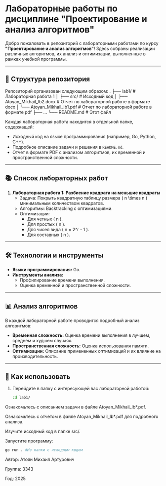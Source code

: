 # Лабораторные работы по дисциплине "Проектирование и анализ алгоритмов"

Добро пожаловать в репозиторий с лабораторными работами по курсу **"Проектирование и анализ алгоритмов"**! Здесь собраны реализации различных алгоритмов, их анализ и оптимизации, выполненные в рамках учебной программы.

---

## 📁 Структура репозитория

Репозиторий организован следующим образом:
.
├── lab1/ # Лабораторная работа 1
│ ├── src/ # Исходный код
│ ├── Atoyan_Mikhail_lb2.docx # Отчет по лабораторной работе в формате docx
│ └── Atoyan_Mikhail_lb1.pdf # Отчет по лабораторной работе в формате pdf
├── ...
└── README.md # Этот файл


Каждая лабораторная работа находится в отдельной папке, содержащей:
- Исходный код на языке программирования (например, Go, Python, C++).
- Подробное описание задачи и решения в `README.md`.
- Отчет в формате PDF с анализом алгоритмов, их временной и пространственной сложности.

---

## 📚 Список лабораторных работ

1. **Лабораторная работа 1: Разбиение квадрата на меньшие квадраты**
   - Задача: Покрыть квадратную таблицу размера \( n \times n \) минимальным количеством квадратов.
   - Алгоритмы: Backtracking с оптимизациями.
   - Оптимизации:
     - Для четных \( n \).
     - Для простых \( n \).
     - Для чисел вида \( n = 2^r - 1 \).
     - Для составных \( n \).

---

## 🛠️ Технологии и инструменты

- **Языки программирования:** Go.
- **Инструменты анализа:**
  - Профилирование времени выполнения.
  - Оценка временной и пространственной сложности.

---

## 📊 Анализ алгоритмов

В каждой лабораторной работе проводится подробный анализ алгоритмов:
- **Временная сложность:** Оценка времени выполнения в лучшем, среднем и худшем случаях.
- **Пространственная сложность:** Оценка использования памяти.
- **Оптимизации:** Описание примененных оптимизаций и их влияние на производительность.

---

## 📝 Как использовать

1. Перейдите в папку с интересующей вас лабораторной работой:
   ```bash
   cd lab1/
   ```
Ознакомьтесь с описанием задачи в файле Atoyan_Mikhail_lb*.pdf.

Ознакомьтесь с отчетом в файле Atoyan_Mikhail_lb*.pdf для подробного анализа.

Изучите исходный код в папке src/.

Запустите программу:
  ```bash
  go run . #Из папки с исходным кодом
  ```
Автор: Атоян Михаил Артурович

Группа: 3343

Год: 2025
